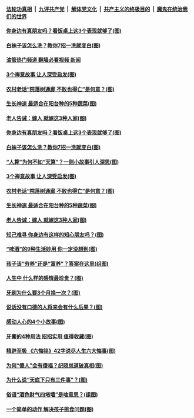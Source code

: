 ####  [法轮功真相](../../../../basic/blob/master/README.md?t=12031032) &nbsp;|&nbsp; [九评共产党](../../../../9ping.md/blob/master/README.md?t=12031032) &nbsp;|&nbsp; [解体党文化](../../../../jtdwh.md/blob/master/README.md?t=12031032)  &nbsp;|&nbsp; [共产主义的终极目的](../../../../gczydzjmd.md/blob/master/README.md?t=12031032) &nbsp;|&nbsp; [魔鬼在统治我们的世界](../../../../mgztzwmdsj.md/blob/master/README.md?t=12031032) 

#### [你身边有真朋友吗？看饭桌上这3个表现就够了(图)](../pages/p8/1023157.md?t=12031032) 

#### [白袜子该怎么洗？教你7招一洗就变白(图)](../pages/p8/1023127.md?t=12031032) 

#### [油管热门频道 翻墙必看视频 新闻](http://129.146.143.75:81/youtube.html?12031032)

#### [3个禅意故事 让人深受启发(图)](../pages/p8/1023079.md?t=12031032) 

#### [农村老话“院落树通廊 不败也得亡”是何意？(图)](../pages/p8/1023050.md?t=12031032) 

#### [生长神速 最适合在阳台种的5种蔬菜(图)](../pages/p8/1022987.md?t=12031032) 

#### [老人告诫：嫁人 就嫁这3种人家(图)](../pages/p8/1022982.md?t=12031032) 

#### [你身边有真朋友吗？看饭桌上这3个表现就够了(图)](../pages/p8/1023157.md?t=12031032) 

#### [白袜子该怎么洗？教你7招一洗就变白(图)](../pages/p8/1023127.md?t=12031032) 

#### [“人算”为何不如“天算”？一则小故事引人深思(图)](../pages/p8/1023131.md?t=12031032) 

#### [3个禅意故事 让人深受启发(图)](../pages/p8/1023079.md?t=12031032) 

#### [农村老话“院落树通廊 不败也得亡”是何意？(图)](../pages/p8/1023050.md?t=12031032) 

#### [生长神速 最适合在阳台种的5种蔬菜(图)](../pages/p8/1022987.md?t=12031032) 

#### [老人告诫：嫁人 就嫁这3种人家(图)](../pages/p8/1022982.md?t=12031032) 

#### [知己难寻 你身边有这样的知心朋友吗？(图)](../pages/p8/1022956.md?t=12031032) 

#### [“啤酒”的9种生活妙用 你一定没想到(图)](../pages/p8/1022939.md?t=12031032) 

#### [孩子该“穷养”还是“富养”？答案在这里(组图)](../pages/p8/1022908.md?t=12031032) 

#### [人生中 什么样的感情最珍贵？(图)](../pages/p8/1022702.md?t=12031032) 

#### [牙刷为什么要3个月换一次？(图)](../pages/p8/1022853.md?t=12031032) 

#### [说话没有口德的人将来会有什么后果？(图)](../pages/p8/1022759.md?t=12031032) 

#### [感动人心的4个小故事(图)](../pages/p8/1022719.md?t=12031032) 

#### [牙膏的4种用法 招招实用 值得收藏(图)](../pages/p8/1022701.md?t=12031032) 

#### [精辟至极 《六悔铭》42字说尽人生六大悔事(图)](../pages/p8/1022654.md?t=12031032) 

#### [为何“傻人”会有傻福？纪晓岚道破真相(图)](../pages/p8/1022700.md?t=12031032) 

#### [为什么说“天底下只有三件事”？(图)](../pages/p8/1022621.md?t=12031032) 

#### [俗语“酒色财气四堵墙”是啥意思？(组图)](../pages/p8/1022630.md?t=12031032) 

#### [一个简单的动作 解决孩子挑食问题(图)](../pages/p8/1022456.md?t=12031032) 

<img src='http://gfw-breaker.win/goodnews/indexes/p8.md' width='0px' height='0px'/>
